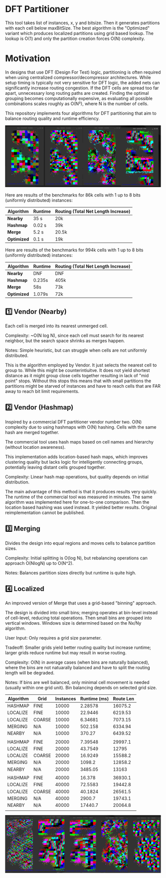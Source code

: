 # DFT Partitioner

This tool takes list of instances, x, y and bitsize. Then it generates partitions with each cell below maxBitSize. The best algorithm is the "Optimized" variant which produces localized partitions using grid based lookup. The lookup is O(1) and only the partition creation forces O(N) complexity.

# Motivation

In designs that use DFT (Design For Test) logic, partitioning is often required when using centralized compressor/decompressor architectures. While setup timing is typically not very sensitive for DFT logic, the added nets can significantly increase routing congestion. If the DFT cells are spread too far apart, unnecessary long routing paths are created. Finding the optimal grouping becomes computationally expensive, as evaluating all possible combinations scales roughly as O(N²), where N is the number of cells.

This repository implements four algorithms for DFT partitioning that aim to balance routing quality and runtime efficiency.


![Partition Example](docs/partition.png)



Here are results of the benchmarks for 86k cells with 1 up to 8 bits (uniformly distributed) instances:

| Algorithm             | Runtime | Routing (Total Net Length Increase) |
| --------------------  | ------- | ----------------------------------- |
| **Nearby**            | 35 s    | 20k                                 |
| **Hashmap**           | 0.02 s  | 39k                                 |
| **Merge**             | 5.2 s   | 20.5k                               |
| **Optimized**         | 0.1 s   | 19k                                 |



Here are results of the benchmarks for 994k cells with 1 up to 8 bits (uniformly distributed) instances:

| Algorithm             | Runtime | Routing (Total Net Length Increase) |
| --------------------  | ------- | ----------------------------------- |
| **Nearby**            | DNF     | DNF                                 |
| **Hashmap**           | 0.235s  | 405k                                |
| **Merge**             | 58s     | 73k                                 |
| **Optimized**         | 1.079s  | 72k                                 |





## 1️⃣ Vendor (Nearby)

Each cell is merged into its nearest unmerged cell.

Complexity: ~O(N log N), since each cell must search for its nearest neighbor, but the search space shrinks as merges happen.

Notes: Simple heuristic, but can struggle when cells are not uniformly distributed.

This is the algorithm employed by Vendor. It just selects the nearest cell to group to. While this might be counterintiuitve. It does not yield shortest distance as it might group close cells together resulting in lack of "mid point" stops. Without this stops this means that with small partitions the partitions might be starved of instances and have to reach cells that are FAR away to reach bit limit requirements.

## 2️⃣ Vendor (Hashmap)

Inspired by a commercial DFT partitioner vendor number two. O(N) complexity due to using hashmaps with O(N) hashing. Cells with the same hash are merged together.

The commercial tool uses hash maps based on cell names and hierarchy (without location awareness).

This implementation adds location-based hash maps, which improves clustering quality but lacks logic for intelligently connecting groups, potentially leaving distant cells grouped together.

Complexity: Linear hash map operations, but quality depends on initial distribution.

The main advantage of this method is that it produces results very quickly. The runtime of the commercial tool was measured in minutes. The same algorithm was implemented here for one-to-one comparison. Then the location based hashing was used instead. It yielded better results. Original reimplementation cannot be published.

## 3️⃣ Merging

Divides the design into equal regions and moves cells to balance partition sizes.

Complexity: Initial splitting is O(log N), but rebalancing operations can approach O(NlogN) up to O(N^2).

Notes: Balances partition sizes directly but runtime is quite high.

## 4️⃣ Localized

An improved version of Merge that uses a grid-based "binning" approach.

The design is divided into small bins; merging operates at bin-level instead of cell-level, reducing total operations. Then small bins are grouped into vertical windows. Windows size is determined based on the Nx/Ny algorithm.

User Input: Only requires a grid size parameter.

Tradeoff: Smaller grids yield better routing quality but increase runtime; larger grids reduce runtime but may result in worse routing.

Complexity: O(N) in average cases (when bins are naturally balanced), where the bins are not natuarally balanced and have to split the routing length will be degraded.

Notes: If bins are well balanced, only minimal cell movement is needed (usually within one grid unit). Bin balancing depends on selected grid size.


| Algorithm | Grid    | Instances | Runtime (ms) | Route Len |
|-----------|---------|-----------|--------------|-----------|
| HASHMAP  | FINE   | 10000 | 2.28578 | 16075.2 |
| LOCALIZE | FINE   | 10000 | 22.9446 | 6219.53 |
| LOCALIZE | COARSE | 10000 | 6.34681 | 7073.15 |
| MERGING  |  N/A   | 10000 | 502.158 | 6334.94 |
| NEARBY   |  N/A   | 10000 | 370.27 | 6439.52 |
| | | | | |
| HASHMAP  | FINE   | 20000 | 7.39548 | 29997.1 |
| LOCALIZE | FINE   | 20000 | 43.7549 | 12795 |
| LOCALIZE | COARSE | 20000 | 16.9249 | 15588.2 |
| MERGING  |  N/A   | 20000 | 1098.2 | 12858.2 |
| NEARBY   |  N/A   | 20000 | 3485.05 | 13163 |
| | | | | |
| HASHMAP  | FINE   | 40000 | 16.378 | 36930.1 |
| LOCALIZE | FINE   | 40000 | 72.5583 | 19442.8 |
| LOCALIZE | COARSE | 40000 | 40.1824 | 26561.5 |
| MERGING  |  N/A   | 40000 | 2900.7 | 19743.1 |
| NEARBY   |  N/A   | 40000 | 17440.7 | 20064.8 |
| | | | | |


![Partition Example](docs/partition2.png)
